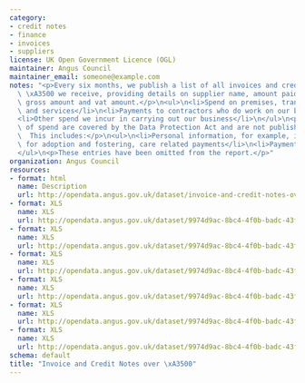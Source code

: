 ```yaml
---
category:
- credit notes
- finance
- invoices
- suppliers
license: UK Open Government Licence (OGL)
maintainer: Angus Council
maintainer_email: someone@example.com
notes: "<p>Every six months, we publish a list of all invoices and credit notes over\
  \ \xA3500 we receive, providing details on supplier name, amount paid, invoice reference,\
  \ gross amount and vat amount.</p>\n<ul>\n<li>Spend on premises, transport and supplies\
  \ and services</li>\n<li>Payments to contractors who do work on our behalf</li>\n\
  <li>Other spend we incur in carrying out our business</li>\n</ul>\n<p>Some areas\
  \ of spend are covered by the Data Protection Act and are not published in full.\
  \  This includes:</p>\n<ul>\n<li>Personal information, for example, individual payments\
  \ for adoption and fostering, care related payments</li>\n<li>Payments to staff</li>\n\
  </ul>\n<p>These entries have been omitted from the report.</p>"
organization: Angus Council
resources:
- format: html
  name: Description
  url: http://opendata.angus.gov.uk/dataset/invoice-and-credit-notes-over-f500
- format: XLS
  name: XLS
  url: http://opendata.angus.gov.uk/dataset/9974d9ac-8bc4-4f0b-badc-43faf9791976/resource/62fb0d14-7c8c-4f3a-8738-1c354f9a9a3a/download/cusersdunlopamdesktopopen-datacopy-of-supplier-payments-01-04-18-30-09-18.xls
- format: XLS
  name: XLS
  url: http://opendata.angus.gov.uk/dataset/9974d9ac-8bc4-4f0b-badc-43faf9791976/resource/058f5630-3764-4b42-a97c-1d7cb58faf0c/download/cusersdunlopamdesktopopen-datacopy-of-supplier-payments-01-04-19-30-09-19.xls
- format: XLS
  name: XLS
  url: http://opendata.angus.gov.uk/dataset/9974d9ac-8bc4-4f0b-badc-43faf9791976/resource/07a71e52-679a-4357-9231-a3a3a71826a2/download/cusersdunlopamdesktopopen-datacopy-of-supplier-payments-01-10-18-31-03-19.xls
- format: XLS
  name: XLS
  url: http://opendata.angus.gov.uk/dataset/9974d9ac-8bc4-4f0b-badc-43faf9791976/resource/459a1d65-b7a8-4844-aa88-510b298b324b/download/copy-of-supplier-payments-01-10-19-31-03-20.xls
- format: XLS
  name: XLS
  url: http://opendata.angus.gov.uk/dataset/9974d9ac-8bc4-4f0b-badc-43faf9791976/resource/16af76b5-b583-457a-b698-2375d845d823/download/copy-of-suppliers-spend-01.04.20-30.09.20.xls
- format: XLS
  name: XLS
  url: http://opendata.angus.gov.uk/dataset/9974d9ac-8bc4-4f0b-badc-43faf9791976/resource/f3faeb88-1814-4d8f-8c72-8c51431ec6a5/download/supplier-payments-01-10-20-to-31-03-21.xls
schema: default
title: "Invoice and Credit Notes over \xA3500"
---
```

